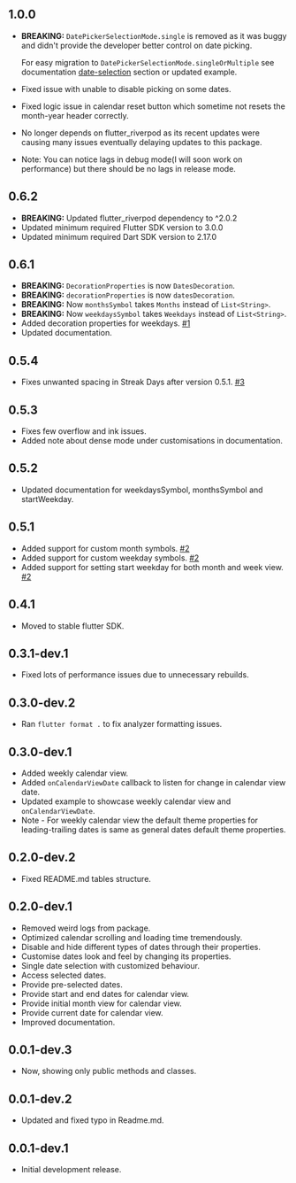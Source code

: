 ## 1.0.0

* **BREAKING:** `DatePickerSelectionMode.single` is removed as it was buggy and didn't provide the developer better control on date picking.

  For easy migration to `DatePickerSelectionMode.singleOrMultiple` see documentation [date-selection](https://web.archive.org/web/20221129220956/https://github.com/chaudharydeepanshu/clean_calendar/blob/master/README.md#date-selection) section or updated example.

* Fixed issue with unable to disable picking on some dates.
* Fixed logic issue in calendar reset button which sometime not resets the month-year header correctly.
* No longer depends on flutter_riverpod as its recent updates were causing many issues eventually delaying updates to this package.
* Note: You can notice lags in debug mode(I will soon work on performance) but there should be no lags in release mode.

## 0.6.2

* **BREAKING:** Updated flutter_riverpod dependency to ^2.0.2
* Updated minimum required Flutter SDK version to 3.0.0
* Updated minimum required Dart SDK version to 2.17.0

## 0.6.1

* **BREAKING:** ```DecorationProperties``` is now ```DatesDecoration```.
* **BREAKING:** ```decorationProperties``` is now ```datesDecoration```.
* **BREAKING:** Now ```monthsSymbol``` takes ```Months``` instead of ```List<String>```.
* **BREAKING:** Now ```weekdaysSymbol``` takes ```Weekdays``` instead of ```List<String>```.
* Added decoration properties for weekdays. [#1](https://github.com/chaudharydeepanshu/clean_calendar/issues/1)
* Updated documentation.

## 0.5.4

* Fixes unwanted spacing in Streak Days after version 0.5.1. [#3](https://github.com/chaudharydeepanshu/clean_calendar/issues/3)

## 0.5.3

* Fixes few overflow and ink issues.
* Added note about dense mode under customisations in documentation.

## 0.5.2

* Updated documentation for weekdaysSymbol, monthsSymbol and startWeekday.

## 0.5.1

* Added support for custom month symbols. [#2](https://github.com/chaudharydeepanshu/clean_calendar/issues/2)
* Added support for custom weekday symbols. [#2](https://github.com/chaudharydeepanshu/clean_calendar/issues/2)
* Added support for setting start weekday for both month and week view. [#2](https://github.com/chaudharydeepanshu/clean_calendar/issues/2)

## 0.4.1

* Moved to stable flutter SDK.

## 0.3.1-dev.1

* Fixed lots of performance issues due to unnecessary rebuilds.

## 0.3.0-dev.2

* Ran ```flutter format .``` to fix analyzer formatting issues.

## 0.3.0-dev.1

* Added weekly calendar view.
* Added ```onCalendarViewDate``` callback to listen for change in calendar view date.
* Updated example to showcase weekly calendar view and ```onCalendarViewDate```.
* Note - For weekly calendar view the default theme properties for leading-trailing dates is same as general dates default theme properties.

## 0.2.0-dev.2

* Fixed README.md tables structure.

## 0.2.0-dev.1

* Removed weird logs from package.
* Optimized calendar scrolling and loading time tremendously.
* Disable and hide different types of dates through their properties.
* Customise dates look and feel by changing its properties.
* Single date selection with customized behaviour.
* Access selected dates.
* Provide pre-selected dates.
* Provide start and end dates for calendar view.
* Provide initial month view for calendar view.
* Provide current date for calendar view.
* Improved documentation.

## 0.0.1-dev.3

* Now, showing only public methods and classes.

## 0.0.1-dev.2

* Updated and fixed typo in Readme.md.

## 0.0.1-dev.1

* Initial development release.